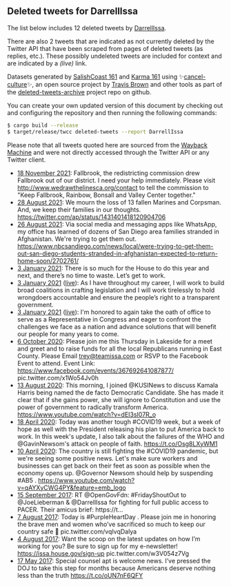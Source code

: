 ## Deleted tweets for DarrellIssa

The list below includes 12 deleted tweets by
[DarrellIssa](https://twitter.com/DarrellIssa).

There are also 2 tweets that are indicated as not currently
deleted by the Twitter API that have been scraped from pages of deleted tweets (as replies, etc.).
These possibly undeleted tweets are included for context and are indicated by a _(live)_ link.


Datasets generated by [SalishCoast 161](https://twitter.com/SalishCoastA) and [Karma 161](https://twitter.com/KarmaOneSixOne)
using ✨[cancel-culture](https://github.com/travisbrown/cancel-culture)✨, an open source project by [Travis Brown](https://twitter.com/travisbrown) 
and other tools as part of the [deleted-tweets-archive](https://github.com/salcoast/deleted-tweets-archive/) project repo on github.

You can create your own updated version of this document by checking out and configuring the
repository and then running the following commands:

```bash
$ cargo build --release
$ target/release/twcc deleted-tweets --report DarrellIssa
```

Please note that all tweets quoted here are sourced from the
[Wayback Machine](https://web.archive.org) and were not directly accessed through the Twitter API or
any Twitter client.

* [18 November 2021](https://web.archive.org/web/20211118175952/https://twitter.com/DarrellIssa/status/1461393322405089282): Fallbrook, the redistricting commission drew Fallbrook out of our district. I need your help immediately. Please visit  http://www.wedrawthelinesca.org/contact  to tell the commission to "Keep Fallbrook, Rainbow, Bonsall and Valley Center together."
* [28 August 2021](https://web.archive.org/web/20210828111539/https://twitter.com/DarrellIssa/status/1431575829235048449): We mourn the loss of 13 fallen Marines and Corpsman. And, we keep their families in our thoughts. https://twitter.com/ap/status/1431401418120904706
* [26 August 2021](https://web.archive.org/web/20210826173523/https://twitter.com/DarrellIssa/status/1430930105178628101): Via social media and messaging apps like WhatsApp, my office has learned of dozens of San Diego area families stranded in Afghanistan. We're trying to get them out. https://www.nbcsandiego.com/news/local/were-trying-to-get-them-out-san-diego-students-stranded-in-afghanistan-expected-to-return-home-soon/2702761/
* [ 3 January 2021](https://web.archive.org/web/20210103205703/https://twitter.com/DarrellIssa/status/1345836518389161984): There is so much for the House to do this year and next, and there’s no time to waste. Let’s get to work.
* [ 3 January 2021](https://web.archive.org/web/20210103205703/https://twitter.com/DarrellIssa/status/1345836518389161984) ([live](https://twitter.com/DarrellIssa/status/1345836158765289472)): As I have throughout my career, I will work to build broad coalitions in crafting legislation and I will work tirelessly to hold wrongdoers accountable and ensure the people’s right to a transparent government.
* [ 3 January 2021](https://web.archive.org/web/20210103205703/https://twitter.com/DarrellIssa/status/1345836518389161984) ([live](https://twitter.com/DarrellIssa/status/1345835820377231360)): I'm honored to again take the oath of office to serve as a Representative in Congress and eager to confront the challenges we face as a nation and advance solutions that will benefit our people for many years to come.
* [ 6 October 2020](https://web.archive.org/web/20201007001431/https://twitter.com/DarrellIssa/status/1313592964464033793): Please join me this Thursday in Lakeside for a meet and greet and to raise funds for all the local Republicans running in East County. Please Email trey@teamissa.com or RSVP to the Facebook Event to attend. Event Link:  https://www.facebook.com/events/367692641087877/  pic.twitter.com/x1Wo54Jv0h
* [13 August 2020](https://web.archive.org/web/20200813175323/https://twitter.com/DarrellIssa/status/1293966093501882369): This morning, I joined  @KUSINews  to discuss Kamala Harris being named the de facto Democratic Candidate.  She has made it clear that if she gains power, she will ignore to Constitution and use the power of government to radically transform America. https://www.youtube.com/watch?v=dEI3sI07R_o
* [18 April 2020](https://web.archive.org/web/20200418180546/https://twitter.com/DarrellIssa/status/1251572646438813697): Today was another tough #COVID19 week, but a week of hope as well with the President releasing his plan to put America back to work. In this week's update, I also talk about the failures of the WHO and @GavinNewsom's attack on people of faith. https://t.co/Osg8LXyWM1
* [10 April 2020](https://web.archive.org/web/20200410224453/https://twitter.com/DarrellIssa/status/1248743488411205633): The country is still fighting the  #COVID19  pandemic, but we're seeing some positive news. Let's make sure workers and businesses can get back on their feet as soon as possible when the economy opens up. @Governor Newsom should help by suspending  #AB5 . https://www.youtube.com/watch?v=qAYXyCWG4PY&feature=emb_logo
* [15 September 2017](https://web.archive.org/web/20170915192745/https://twitter.com/DarrellIssa/status/908774357371060224): RT @OpenGovFdn: #FridayShoutOut to @JoeLieberman &amp; @DarrellIssa for fighting for full public access to PACER. Their amicus brief: https://t…
* [ 7 August 2017](https://web.archive.org/web/20170807160520/https://twitter.com/DarrellIssa/status/894590288366374912): Today is  #PurpleHeartDay . Please join me in honoring the brave men and women who’ve sacrificed so much to keep our country safe 💜 pic.twitter.com/vqIvqDalya
* [ 4 August 2017](https://web.archive.org/web/20170804145121/https://twitter.com/DarrellIssa/status/893484496619659264): Want the scoop on the latest updates on how I’m working for you? Be sure to sign up for my e-newsletter!  https://issa.house.gov/sign-up  pic.twitter.com/w3V054z7Vg
* [17 May 2017](https://web.archive.org/web/20170517233120/https://twitter.com/DarrellIssa/status/864986725369696257): Special counsel apt is welcome news. I’ve pressed the DOJ to take this step for months because Americans deserve nothing less than the truth https://t.co/oUN7nF6QFY
